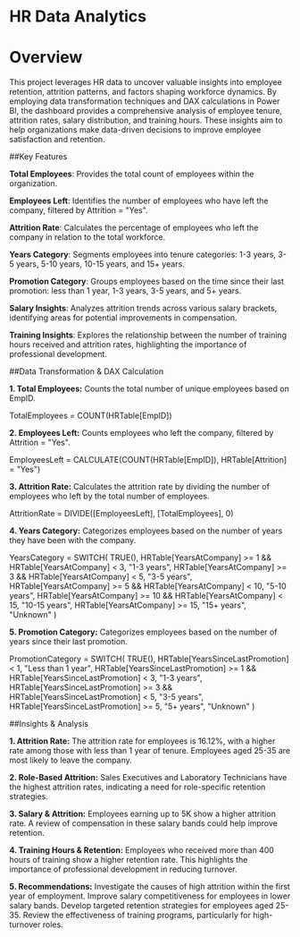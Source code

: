 # HR Data Analytics

# Overview
This project leverages HR data to uncover valuable insights into employee retention, attrition patterns, and factors shaping workforce dynamics. By employing data transformation techniques and DAX calculations in Power BI, the dashboard provides a comprehensive analysis of employee tenure, attrition rates, salary distribution, and training hours. These insights aim to help organizations make data-driven decisions to improve employee satisfaction and retention.

##Key Features

**Total Employees**: Provides the total count of employees within the organization.

**Employees Left**: Identifies the number of employees who have left the company, filtered by Attrition = "Yes".

**Attrition Rate**: Calculates the percentage of employees who left the company in relation to the total workforce.

**Years Category**: Segments employees into tenure categories: 1-3 years, 3-5 years, 5-10 years, 10-15 years, and 15+ years.

**Promotion Category**: Groups employees based on the time since their last promotion: less than 1 year, 1-3 years, 3-5 years, and 5+ years.

**Salary Insights**: Analyzes attrition trends across various salary brackets, identifying areas for potential improvements in compensation.

**Training Insights**: Explores the relationship between the number of training hours received and attrition rates, highlighting the importance of professional development.

##Data Transformation & DAX Calculation

**1. Total Employees:**
Counts the total number of unique employees based on EmpID.

TotalEmployees = COUNT(HRTable[EmpID])

**2. Employees Left:**
Counts employees who left the company, filtered by Attrition = "Yes".

EmployeesLeft = CALCULATE(COUNT(HRTable[EmpID]), HRTable[Attrition] = "Yes")

**3. Attrition Rate:**
Calculates the attrition rate by dividing the number of employees who left by the total number of employees.

AttritionRate = DIVIDE([EmployeesLeft], [TotalEmployees], 0)

**4. Years Category:**
Categorizes employees based on the number of years they have been with the company.

YearsCategory = SWITCH(
    TRUE(),
    HRTable[YearsAtCompany] >= 1 && HRTable[YearsAtCompany] < 3, "1-3 years",
    HRTable[YearsAtCompany] >= 3 && HRTable[YearsAtCompany] < 5, "3-5 years",
    HRTable[YearsAtCompany] >= 5 && HRTable[YearsAtCompany] < 10, "5-10 years",
    HRTable[YearsAtCompany] >= 10 && HRTable[YearsAtCompany] < 15, "10-15 years",
    HRTable[YearsAtCompany] >= 15, "15+ years",
    "Unknown"
)

**5. Promotion Category:**
Categorizes employees based on the number of years since their last promotion.

PromotionCategory = SWITCH(
    TRUE(),
    HRTable[YearsSinceLastPromotion] < 1, "Less than 1 year",
    HRTable[YearsSinceLastPromotion] >= 1 && HRTable[YearsSinceLastPromotion] < 3, "1-3 years",
    HRTable[YearsSinceLastPromotion] >= 3 && HRTable[YearsSinceLastPromotion] < 5, "3-5 years",
    HRTable[YearsSinceLastPromotion] >= 5, "5+ years",
    "Unknown"
)

##Insights & Analysis

**1. Attrition Rate:**
The attrition rate for employees is 16.12%, with a higher rate among those with less than 1 year of tenure. Employees aged 25-35 are most likely to leave the company.

**2. Role-Based Attrition:**
Sales Executives and Laboratory Technicians have the highest attrition rates, indicating a need for role-specific retention strategies.

**3. Salary & Attrition:**
Employees earning up to 5K show a higher attrition rate. A review of compensation in these salary bands could help improve retention.

**4. Training Hours & Retention:**
Employees who received more than 400 hours of training show a higher retention rate. This highlights the importance of professional development in reducing turnover.

**5. Recommendations:**
Investigate the causes of high attrition within the first year of employment.
Improve salary competitiveness for employees in lower salary bands.
Develop targeted retention strategies for employees aged 25-35.
Review the effectiveness of training programs, particularly for high-turnover roles.
